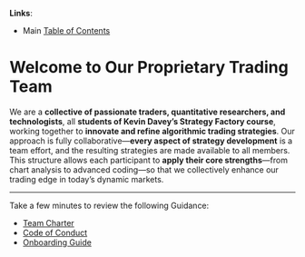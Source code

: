 **Links**:
- Main [Table of Contents](../TOC.md)

# Welcome to Our Proprietary Trading Team

We are a **collective of passionate traders, quantitative researchers, and technologists**, all **students of Kevin Davey’s Strategy Factory course**, working together to **innovate and refine algorithmic trading strategies**. Our approach is fully collaborative—**every aspect of strategy development** is a team effort, and the resulting strategies are made available to all members. This structure allows each participant to **apply their core strengths**—from chart analysis to advanced coding—so that we collectively enhance our trading edge in today’s dynamic markets.

---

Take a few minutes to review the following Guidance:

 - [Team Charter](charter.md)
 - [Code of Conduct](code_of_conduct.md)
 - [Onboarding Guide](onboarding_guide.md)